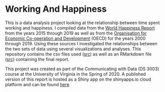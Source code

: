 # Working And Happiness

This is a data analysis project looking at the relationship between time spent working and happiness. I compiled data from the [World Happiness Report](https://worldhappiness.report/) from the years 2015 through 2019 as well as from the [Organisation for Economic Co-operation and Development](https://www.oecd.org/) (OECD) for the years 2000 through 2019. Using these sources I investigated the relationships between the two sets of data using several visualizations and analyses. This repository contains the csv files used ([src](data)) as well as an RMarkdown file ([src](WorkingAndHappiness.Rmd)) containing the final report.

This project was created as part of the Communicating with Data (DS 3003) course at the University of Virginia in the Spring of 2020. A published version of this report is hosted as a Shiny app on the shinyapps.io cloud platform and can be found [here](https://akippenhan.shinyapps.io/WorkingAndHappiness/).
